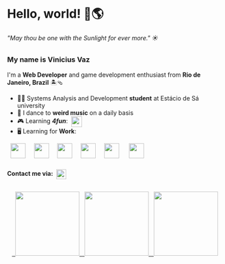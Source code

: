 # Hello, world! 👋🌎

###### _"May thou be one with the Sunlight for ever more."_ ☀

### My name is Vinicius Vaz

I'm a **Web Developer** and game development enthusiast from **Rio de Janeiro, Brazil**  🏝🩴
- 👨‍💻 Systems Analysis and Development **student** at Estácio de Sá university
- 🕺 I dance to **weird music** on a daily basis
- 🎮 Learning **_4fun_**: &nbsp;<img align='center' width='25' src="https://cdn.jsdelivr.net/gh/devicons/devicon@latest/icons/godot/godot-original.svg" />
- 🖥️ Learning for **Work**:

<div>
  &nbsp;&nbsp;<img width='35' height='35' src="https://cdn.jsdelivr.net/gh/devicons/devicon@latest/icons/html5/html5-original.svg" />&nbsp;&nbsp;
  &nbsp;&nbsp;<img width='35' height='35' src="https://cdn.jsdelivr.net/gh/devicons/devicon@latest/icons/css3/css3-original.svg" />&nbsp;&nbsp;
  &nbsp;&nbsp;<img width='35' height='35' src="https://cdn.jsdelivr.net/gh/devicons/devicon@latest/icons/javascript/javascript-original.svg" />&nbsp;&nbsp;
  &nbsp;&nbsp;<img width='35' height='35' src="https://cdn.jsdelivr.net/gh/devicons/devicon@latest/icons/typescript/typescript-original.svg" />&nbsp;&nbsp;
  &nbsp;&nbsp;<img width='35' height='35' src="https://cdn.jsdelivr.net/gh/devicons/devicon@latest/icons/react/react-original.svg" />&nbsp;&nbsp;&nbsp;
  &nbsp;&nbsp;<img width='35' height='35' src="https://cdn.jsdelivr.net/gh/devicons/devicon@latest/icons/nodejs/nodejs-original.svg"  />&nbsp;&nbsp;
</div>

###

<div>
<span><strong>Contact me via:</strong></span>&nbsp;
<a href="https://www.linkedin.com/in/viniciusagvaz/" target="_blank">
<img align="center" height='23' src="https://img.shields.io/badge/Linkedin-%230077B5?style=for-thebadge&logo=linkedin&logoColor=white&labelColor=blue" target="_blank" />
</a>
</div>


##

<div align='center'>
   <a href="https://github.com/viniciusagvaz">
    &nbsp;&nbsp;<img height="150em" 
      src="https://github-readme-stats.vercel.app/api?username=viniciusagvaz&theme=blueberry&show_icons=true&hide_border=false&count_private=false&rank_icon=github" />
    &nbsp;&nbsp;<img height="150em" 
      src="https://github-readme-stats.vercel.app/api/top-langs/?username=viniciusagvaz&theme=blueberry&show_icons=true&hide_border=false&layout=compact&langs_count=10" />
    &nbsp;&nbsp;<img height="150em" 
      src="https://github-readme-streak-stats.herokuapp.com/?user=viniciusagvaz&theme=blueberry&hide_border=false" />
  </a>
</div>
